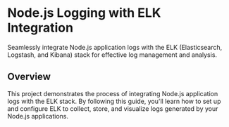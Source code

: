 # Node.js Logging with ELK Integration

Seamlessly integrate Node.js application logs with the ELK (Elasticsearch, Logstash, and Kibana) stack for effective log management and analysis.

## Overview

This project demonstrates the process of integrating Node.js application logs with the ELK stack. By following this guide, you'll learn how to set up and configure ELK to collect, store, and visualize logs generated by your Node.js applications.

